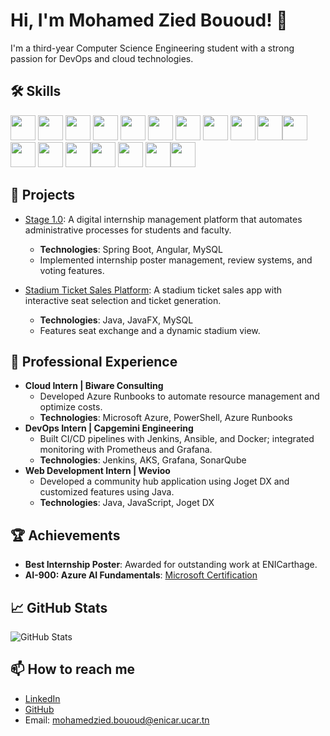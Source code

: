 # Hi, I'm Mohamed Zied Bououd! 👋

I'm a third-year Computer Science Engineering student with a strong passion for DevOps and cloud technologies.

## 🛠️ Skills

<img src="https://cdn.jsdelivr.net/gh/devicons/devicon/icons/azure/azure-original.svg" width="40" height="40"/> <img src="https://cdn.jsdelivr.net/gh/devicons/devicon/icons/java/java-original.svg" width="40" height="40"/> <img src="https://cdn.jsdelivr.net/gh/devicons/devicon/icons/python/python-original.svg" width="40" height="40"/> <img src="https://cdn.jsdelivr.net/gh/devicons/devicon/icons/cplusplus/cplusplus-original.svg" width="40" height="40"/> <img src="https://cdn.jsdelivr.net/gh/devicons/devicon/icons/c/c-original.svg" width="40" height="40"/> <img src="https://cdn.jsdelivr.net/gh/devicons/devicon/icons/oracle/oracle-original.svg" width="40" height="40"/> <img src="https://cdn.jsdelivr.net/gh/devicons/devicon/icons/javascript/javascript-original.svg" width="40" height="40"/> <img src="https://cdn.jsdelivr.net/gh/devicons/devicon/icons/spring/spring-original.svg" width="40" height="40"/> <img src="https://cdn.jsdelivr.net/gh/devicons/devicon/icons/angularjs/angularjs-original.svg" width="40" height="40"/> <img src="https://cdn.jsdelivr.net/gh/devicons/devicon/icons/react/react-original.svg" width="40" height="40"/><img src="https://cdn.jsdelivr.net/gh/devicons/devicon/icons/docker/docker-original.svg" width="40" height="40"/> <img src="https://cdn.jsdelivr.net/gh/devicons/devicon/icons/jenkins/jenkins-original.svg" width="40" height="40"/> <img src="https://cdn.jsdelivr.net/gh/devicons/devicon/icons/kubernetes/kubernetes-plain.svg" width="40" height="40"/> <img src="https://cdn.jsdelivr.net/gh/devicons/devicon/icons/ansible/ansible-original.svg" width="40" height="40"/><img src="https://cdn.jsdelivr.net/gh/devicons/devicon/icons/pandas/pandas-original.svg" width="40" height="40"/> <img src="https://cdn.jsdelivr.net/gh/devicons/devicon/icons/numpy/numpy-original.svg" width="40" height="40"/> <img src="https://cdn.jsdelivr.net/gh/devicons/devicon/icons/matplotlib/matplotlib-original.svg" width="40" height="40"/><img src="https://cdn.jsdelivr.net/gh/devicons/devicon/icons/powershell/powershell-original.svg" width="40" height="40"/>



  
## 🚀 Projects
- [Stage 1.0](https://github.com/MedZied23/Stage-1.0): A digital internship management platform that automates administrative processes for students and faculty.
  - **Technologies**: Spring Boot, Angular, MySQL
  - Implemented internship poster management, review systems, and voting features.

- [Stadium Ticket Sales Platform](https://github.com/MedZied23/Stadium-Project): A stadium ticket sales app with interactive seat selection and ticket generation.
  - **Technologies**: Java, JavaFX, MySQL
  - Features seat exchange and a dynamic stadium view.

## 💼 Professional Experience
- **Cloud Intern | Biware Consulting**
  - Developed Azure Runbooks to automate resource management and optimize costs.
  - **Technologies**: Microsoft Azure, PowerShell, Azure Runbooks
- **DevOps Intern | Capgemini Engineering**
  - Built CI/CD pipelines with Jenkins, Ansible, and Docker; integrated monitoring with Prometheus and Grafana.
  - **Technologies**: Jenkins, AKS, Grafana, SonarQube
- **Web Development Intern | Wevioo**
  - Developed a community hub application using Joget DX and customized features using Java.
  - **Technologies**: Java, JavaScript, Joget DX


## 🏆 Achievements
- **Best Internship Poster**: Awarded for outstanding work at ENICarthage.
- **AI-900: Azure AI Fundamentals**: [Microsoft Certification](https://learn.microsoft.com/en-us/users/mohamedziedbououd-9063/credentials/9761ea74c36922e3?ref=https%3A%2F%2Fwww.linkedin.com%2F)

## 📈 GitHub Stats
![GitHub Stats](https://github-readme-stats.vercel.app/api?username=MedZied23&show_icons=true&theme=radical)

## 📫 How to reach me
- [LinkedIn](https://www.linkedin.com/in/medziedbououd/)
- [GitHub](https://github.com/MedZied23)
- Email: mohamedzied.bououd@enicar.ucar.tn

